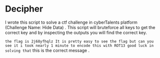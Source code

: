# Decipher
I wrote this script to solve  a ctf challenge in cyberTalents platform (Challenge Name:   Hide Data)   .
This script will bruteforce all keys to get the correct key and by inspecting the outputs you will find the correct key. 

`the flag is 2j68yfhqlz It is pretty easy to see the flag but can you see it i took nearly 1 minute to encode this with ROT13 good luck in solving that` this is the correct message .
